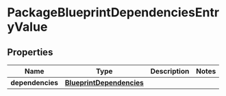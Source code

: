 

# PackageBlueprintDependenciesEntryValue


## Properties

| Name | Type | Description | Notes |
|------------ | ------------- | ------------- | -------------|
|**dependencies** | [**BlueprintDependencies**](BlueprintDependencies.md) |  |  |




